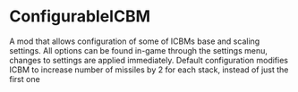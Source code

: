 # ConfigurableICBM

A mod that allows configuration of some of ICBMs base and scaling settings.
All options can be found in-game through the settings menu, changes to settings are applied immediately.
Default configuration modifies ICBM to increase number of missiles by 2 for each stack, instead of just the first one

